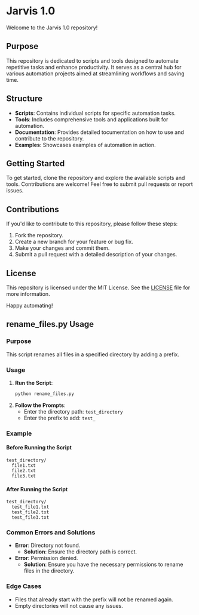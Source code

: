 
# Jarvis 1.0

Welcome to the Jarvis 1.0 repository!

## Purpose
This repository is dedicated to scripts and tools designed to automate repetitive tasks and enhance productivity. It serves as a central hub for various automation projects aimed at streamlining workflows and saving time.

## Structure
- **Scripts**: Contains individual scripts for specific automation tasks.
- **Tools**: Includes comprehensive tools and applications built for automation.
- **Documentation**: Provides detailed tocumentation on how to use and contribute to the repository.
- **Examples**: Showcases examples of automation in action.

## Getting Started
To get started, clone the repository and explore the available scripts and tools. Contributions are welcome! Feel free to submit pull requests or report issues.

## Contributions
If you'd like to contribute to this repository, please follow these steps:
1. Fork the repository.
2. Create a new branch for your feature or bug fix.
3. Make your changes and commit them.
4. Submit a pull request with a detailed description of your changes.

## License
This repository is licensed under the MIT License. See the [LICENSE](LICENSE) file for more information.

Happy automating!

## rename_files.py Usage

### Purpose
This script renames all files in a specified directory by adding a prefix.

### Usage
1. **Run the Script**:
   ```bash
   python rename_files.py
   ```
2. **Follow the Prompts**:
   - Enter the directory path: `test_directory`
   - Enter the prefix to add: `test_`

### Example
#### Before Running the Script
```
test_directory/
  file1.txt
  file2.txt
  file3.txt
```

#### After Running the Script
```
test_directory/
  test_file1.txt
  test_file2.txt
  test_file3.txt
```

### Common Errors and Solutions
- **Error**: Directory not found.
  - **Solution**: Ensure the directory path is correct.
- **Error**: Permission denied.
  - **Solution**: Ensure you have the necessary permissions to rename files in the directory.

### Edge Cases
- Files that already start with the prefix will not be renamed again.
- Empty directories will not cause any issues.
